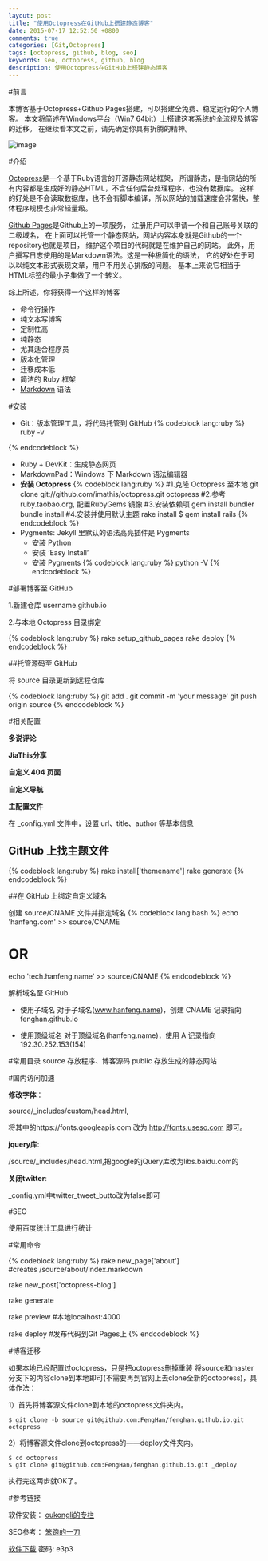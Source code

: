 ```yaml
---
layout: post
title: "使用Octopress在GitHub上搭建静态博客"
date: 2015-07-17 12:52:50 +0800
comments: true
categories: [Git,Octopress]
tags: [octopress, github, blog, seo]
keywords: seo, octopress, github, blog
description: 使用Octopress在GitHub上搭建静态博客
---
```


#前言

本博客基于Octopress+Github Pages搭建，可以搭建全免费、稳定运行的个人博客。 本文将简述在Windows平台（Win7 64bit）上搭建这套系统的全流程及博客的迁移。 在继续看本文之前，请先确定你具有折腾的精神。

![image](http://7xkc1x.com1.z0.glb.clouddn.com/ctooctopress.jpg)

#介绍

[Octopress](https://github.com/imathis/octopress)是一个基于Ruby语言的开源静态网站框架， 所谓静态，是指网站的所有内容都是生成好的静态HTML，不含任何后台处理程序，也没有数据库。 这样的好处是不会读取数据库，也不会有脚本编译，所以网站的加载速度会非常快，整体程序规模也非常轻量级。

[Github Pages](https://pages.github.com/)是Github上的一项服务， 注册用户可以申请一个和自己账号关联的二级域名， 在上面可以托管一个静态网站，网站内容本身就是Github的一个repository也就是项目， 维护这个项目的代码就是在维护自己的网站。
此外，用户撰写日志使用的是Markdown语法。这是一种极简化的语法， 它的好处在于可以以纯文本形式表现文章，用户不用关心排版的问题。 基本上来说它相当于HTML标签的最小子集做了一个转义。

综上所述，你将获得一个这样的博客

- 命令行操作		
- 纯文本写博客		
- 定制性高				
- 纯静态				
- 尤其适合程序员
- 版本化管理
- 迁移成本低
- 简洁的 Ruby 框架
- [Markdown](http://www.appinn.com/markdown/) 语法

#安装
- Git：版本管理工具，将代码托管到 GitHub
{% codeblock lang:ruby %}
ruby -v

{% endcodeblock %}
- Ruby + DevKit：生成静态网页
- MarkdownPad：Windows 下 Markdown 语法编辑器
- **安装 Octopress**
{% codeblock lang:ruby %}
#1.克隆 Octopress 至本地
git clone git://github.com/imathis/octopress.git octopress
#2.参考 ruby.taobao.org, 配置RubyGems 镜像
#3.安装依赖项
gem install bundler
bundle install
#4.安装并使用默认主题
rake install
$ gem install rails
{% endcodeblock %}
- Pygments: Jekyll 里默认的语法高亮插件是 Pygments
	- 安装 Python
	- 安装 ‘Easy Install’
	- 安装 Pygments
{% codeblock lang:ruby %}
python -V
{% endcodeblock %}

#部署博客至 GitHub

1.新建仓库
	username.github.io

2.与本地 Octopress 目录绑定

{% codeblock lang:ruby %}
rake setup_github_pages
rake deploy
{% endcodeblock %}

##托管源码至 GitHub

将 source 目录更新到远程仓库

{% codeblock lang:ruby %}
git add .
git commit -m 'your message'
git push origin source
{% endcodeblock %}

#相关配置

**多说评论**

**JiaThis分享**

**自定义 404 页面**

**自定义导航**

**主配置文件**

在 _config.yml 文件中，设置 url、title、author 等基本信息

## GitHub 上找主题文件

{% codeblock lang:ruby %}
rake install['themename']
rake generate
{% endcodeblock %}

##在 GitHub 上绑定自定义域名

创建 source/CNAME 文件并指定域名
{% codeblock lang:bash  %}
echo 'hanfeng.com' >> source/CNAME
# OR
echo 'tech.hanfeng.name' >> source/CNAME
{% endcodeblock %}


解析域名至 GitHub

- 使用子域名
对于子域名(www.hanfeng.name)，创建 CNAME 记录指向 fenghan.github.io

- 使用顶级域名
对于顶级域名(hanfeng.name)，使用 A 记录指向 192.30.252.153(154)

#常用目录
source  存放程序、博客源码
public  存放生成的静态网站

#国内访问加速

**修改字体**：

source/_includes/custom/head.html, 

将其中的https://fonts.googleapis.com 改为 http://fonts.useso.com 即可。

**jquery库**:

/source/_includes/head.html,把google的jQuery库改为libs.baidu.com的

**关闭twitter**: 

_config.yml中twitter_tweet_butto改为false即可

#SEO

使用百度统计工具进行统计

#常用命令

{% codeblock lang:ruby %}
rake new_page['about']			
#creates /source/about/index.markdown

rake new_post['octopress-blog'] 

rake generate

rake preview
#本地localhost:4000

rake deploy
#发布代码到Git Pages上
{% endcodeblock %}

#博客迁移

如果本地已经配置过octopress，只是把octopress删掉重装
将source和master分支下的内容clone到本地即可(不需要再到官网上去clone全新的octopress)，具体作法：

1）首先将博客源文件clone到本地的octopress文件夹内。

	$ git clone -b source git@github.com:FengHan/fenghan.github.io.git octopress

2）将博客源文件clone到octopress的——deploy文件夹内。
	
	$ cd octopress
	$ git clone git@github.com:FengHan/fenghan.github.io.git _deploy 

执行完这两步就OK了。

#参考链接

软件安装： [oukongli的专栏](http://blog.csdn.net/kong5090041/article/details/38408211)

SEO参考： [笨跑的一刀](http://yidao620c.github.io/blog/20150318/octopress-blog.html)

 [软件下载](http://pan.baidu.com/s/1bndNlTl)   密码: e3p3 

